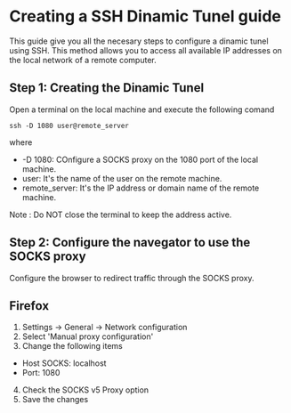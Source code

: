 # Creating a SSH Dinamic Tunel guide

This guide give you all the necesary steps to configure a dinamic tunel using SSH. This method allows you to access all available IP addresses on the local network of a remote computer.

## Step 1: Creating the Dinamic Tunel
Open a terminal on the local machine and execute the following comand
```
ssh -D 1080 user@remote_server
```
where
  - -D 1080: COnfigure a SOCKS proxy on the 1080 port of the local machine.
  - user: It's the name of the user on the remote machine.
  - remote_server: It's the IP address or domain name of the remote machine.

Note : Do NOT close the terminal to keep the address active.

## Step 2: Configure the navegator to use the SOCKS proxy 
Configure the browser to redirect traffic through the SOCKS proxy.

Firefox
-------
1. Settings -> General -> Network configuration
2. Select 'Manual proxy configuration'
3. Change the following items
  - Host SOCKS: localhost
  - Port: 1080
4. Check the SOCKS v5 Proxy option
5. Save the changes
